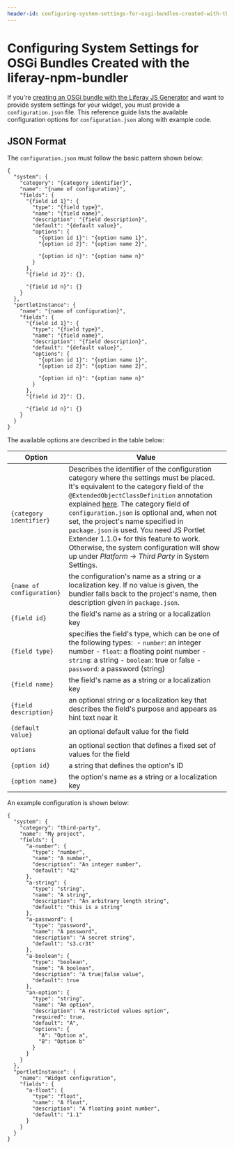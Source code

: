```yaml
---
header-id: configuring-system-settings-for-osgi-bundles-created-with-the-bundler
---
```


# Configuring System Settings for OSGi Bundles Created with the liferay-npm-bundler

If you're 
[creating an OSGi bundle with the Liferay JS Generator](/docs/7-1/tutorials/-/knowledge_base/t/creating-and-bundling-javascript-portlets-with-javascript-tooling) 
and want to provide system settings for your widget, you must provide a 
`configuration.json` file. This reference guide lists the available configuration 
options for `configuration.json` along with example code.

## JSON Format

The `configuration.json` must follow the basic pattern shown below:

    {
      "system": {
        "category": "{category identifier}",
        "name": "{name of configuration}",
        "fields": {
          "{field id 1}": {
            "type": "{field type}",
            "name": "{field name}",
            "description": "{field description}",
            "default": "{default value}",
            "options": {
              "{option id 1}": "{option name 1}",
              "{option id 2}": "{option name 2}",

              "{option id n}": "{option name n}"
            }
          },
          "{field id 2}": {},

          "{field id n}": {}
        }
      },
      "portletInstance": {
        "name": "{name of configuration}",
        "fields": {
          "{field id 1}": {
            "type": "{field type}",
            "name": "{field name}",
            "description": "{field description}",
            "default": "{default value}",
            "options": {
              "{option id 1}": "{option name 1}",
              "{option id 2}": "{option name 2}",

              "{option id n}": "{option name n}"
            }
          },
          "{field id 2}": {},

          "{field id n}": {}
        }
      }
    }

The available options are described in the table below:

| Option | Value |
| --- | --- |
| `{category identifier}` | Describes the identifier of the configuration category where the settings must be placed. It's equivalent to the category field of the `@ExtendedObjectClassDefinition` annotation explained [here](/docs/7-2/frameworks/-/knowledge_base/f/categorizing-the-configuration). The category field of `configuration.json` is optional and, when not set, the project's name specified in `package.json` is used. You need JS Portlet Extender 1.1.0+ for this feature to work. Otherwise, the system configuration will show up under *Platform* &rarr; *Third Party* in System Settings. |
| `{name of configuration}` | the configuration's name as a string or a localization key. If no value is given, the bundler falls back to the project's name, then description given in `package.json`. |
| `{field id}` | the field's name as a string or a localization key |
| `{field type}` | specifies the field's type, which can be one of the following types: &nbsp;- `number`: an integer number&nbsp;- `float`: a floating point number&nbsp;- `string`: a string&nbsp;- `boolean`: true or false&nbsp;- `password`: a password (string) |
| `{field name}` | the field's name as a string or a localization key |
| `{field description}` | an optional string or a localization key that describes the field's purpose and appears as hint text near it |
| `{default value}` | an optional default value for the field |
| `options` | an optional section that defines a fixed set of values for the field |
| `{option id}` | a string that defines the option's ID |
| `{option name}` | the option's name as a string or a localization key |

An example configuration is shown below:

    {
      "system": {
        "category": "third-party",
        "name": "My project",
        "fields": {
          "a-number": {
            "type": "number",
            "name": "A number",
            "description": "An integer number",
            "default": "42"
          },
          "a-string": {
            "type": "string",
            "name": "A string",
            "description": "An arbitrary length string",
            "default": "this is a string"
          },
          "a-password": {
            "type": "password",
            "name": "A password",
            "description": "A secret string",
            "default": "s3.cr3t"
          },
          "a-boolean": {
            "type": "boolean",
            "name": "A boolean",
            "description": "A true|false value",
            "default": true
          },
          "an-option": {
            "type": "string",
            "name": "An option",
            "description": "A restricted values option",
            "required": true,
            "default": "A",
            "options": {
              "A": "Option a",
              "B": "Option b"
            }
          }
        }
      },
      "portletInstance": {
        "name": "Widget configuration",
        "fields": {
          "a-float": {
            "type": "float",
            "name": "A float",
            "description": "A floating point number",
            "default": "1.1"
          }
        }
      }
    }
